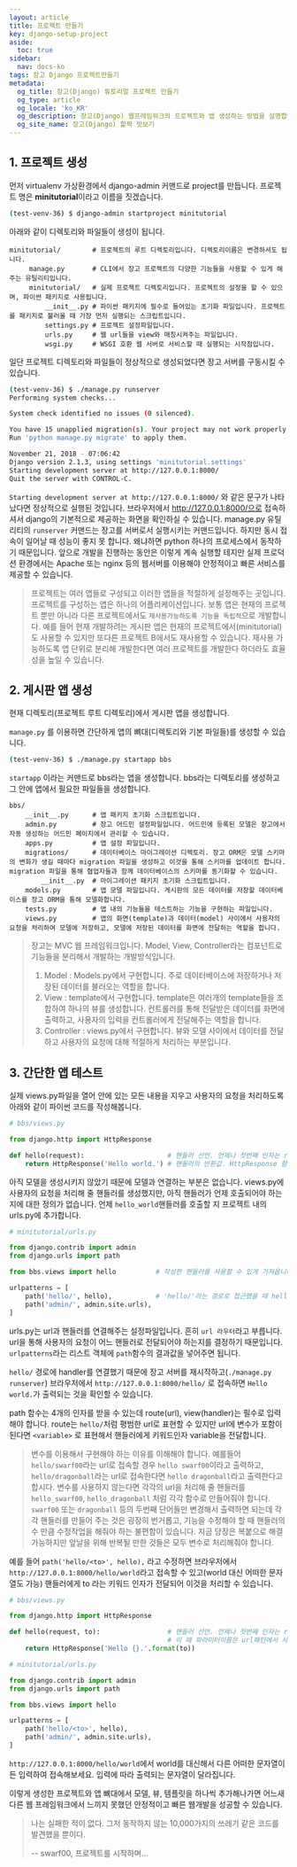 ```yaml
---
layout: article
title: 프로젝트 만들기
key: django-setup-project
aside:
  toc: true
sidebar:
  nav: docs-ko
tags: 장고 Django 프로젝트만들기
metadata:
  og_title: 장고(Django) 튜토리얼 프로젝트 만들기
  og_type: article
  og_locale: 'ko_KR'
  og_description: 장고(Django) 웹프레임워크의 프로젝트와 앱 생성하는 방법을 설명합니다. bbs라는 앱을 만들어 간단한 장고의 기능을 활용하는 방법을 배웁니다.
  og_site_name: 장고(Django) 핥짝 맛보기
---
```


## 1. 프로젝트 생성

먼저 virtualenv 가상환경에서 django-admin 커맨드로 project를 만듭니다. 프로젝트 명은 **minitutorial**이라고 이름을 짓겠습니다.
```bash
(test-venv-36) $ django-admin startproject minitutorial
```
아래와 같이 디렉토리와 파일들이 생성이 됩니다.
```
minitutorial/        # 프로젝트의 루트 디렉토리입니다. 디렉토리이름은 변경하셔도 됩니다.
     manage.py       # CLI에서 장고 프로젝트의 다양한 기능들을 사용할 수 있게 해주는 유틸리티입니다.
     minitutorial/   # 실제 프로젝트 디렉토리입니다. 프로젝트의 설정을 할 수 있으며, 파이썬 패키지로 사용됩니다.
         __init__.py # 파이썬 패키지에 필수로 들어있는 초기화 파일입니다. 프로젝트를 패키지로 불러올 때 가장 먼저 실행되는 스크립트입니다.
         settings.py # 프로젝트 설정파일입니다.
         urls.py     # 웹 url들을 view와 매칭시켜주는 파일입니다.
         wsgi.py     # WSGI 호환 웹 서버로 서비스할 때 실행되는 시작점입니다.
```
일단 프로젝트 디렉토리와 파일들이 정상적으로 생성되었다면 장고 서버를 구동시킬 수 있습니다.
```bash
(test-venv-36) $ ./manage.py runserver
Performing system checks...

System check identified no issues (0 silenced).

You have 15 unapplied migration(s). Your project may not work properly until you apply the migrations for app(s): admin, auth, contenttypes, sessions.
Run 'python manage.py migrate' to apply them.

November 21, 2018 - 07:06:42
Django version 2.1.3, using settings 'minitutorial.settings'
Starting development server at http://127.0.0.1:8000/
Quit the server with CONTROL-C.
```
`Starting development server at http://127.0.0.1:8000/` 와 같은 문구가 나타났다면 정상적으로 실행된 것입니다. 브라우저에서 http://127.0.0.1:8000/으로 접속하셔서 django의 기본적으로 제공하는 화면을 확인하실 수 있습니다.
manage.py 유틸리티의 `runserver` 커맨드는 장고를 서버로서 실행시키는 커맨드입니다. 하지만 동시 접속이 일어날 때 성능이 좋지 못 합니다. 왜냐하면 python 하나의 프로세스에서 동작하기 때문입니다. 앞으로 개발을 진행하는 동안은 이렇게 계속 실행할 테지만 실제 프로덕션 환경에서는 Apache 또는 nginx 등의 웹서버를 이용해야 안정적이고 빠른 서비스를 제공할 수 있습니다.

> 프로젝트는 여러 앱들로 구성되고 이러한 앱들을 적절하게 설정해주는 곳입니다. 프로젝트를 구성하는 앱은 하나의 어플리케이션입니다. 보통 앱은 현재의 프로젝트 뿐만 아니라 다른 프로젝트에서도 `재사용가능하도록 기능을 독립적`으로 개발합니다. 예를 들어 현재 개발하려는 게시판 앱은 현재의 프로젝트에서(minitutorial)도 사용할 수 있지만 또다른 프로젝트 B에서도 재사용할 수 있습니다. 재사용 가능하도록 앱 단위로 분리해 개발한다면 여러 프로젝트를 개발한다 하더라도 효율성을 높일 수 있습니다.

## 2. 게시판 앱 생성

현재 디렉토리(프로젝트 루트 디렉토리)에서 게시판 앱을 생성합니다. 

`manage.py` 를 이용하면 간단하게 앱의 뼈대(디렉토리와 기본 파일들)를 생성할 수 있습니다.
```bash
(test-venv-36) $ ./manage.py startapp bbs
```
`startapp` 이라는 커맨드로 bbs라는 앱을 생성합니다. bbs라는 디렉토리를 생성하고 그 안에 앱에서 필요한 파일들을 생성합니다.
```
bbs/
    __init__.py      # 앱 패키지 초기화 스크립트입니다.
    admin.py         # 장고 어드민 설정파일입니다. 어드민에 등록된 모델은 장고에서 자동 생성하는 어드민 페이지에서 관리할 수 있습니다.
    apps.py          # 앱 설정 파일입니다.
    migrations/      # 데이터베이스 마이그레이션 디렉토리. 장고 ORM은 모델 스키마의 변화가 생길 때마다 migration 파일을 생성하고 이것을 통해 스키마를 업데이트 합니다. migration 파일을 통해 협업자들과 함께 데이터베이스의 스키마를 동기화할 수 있습니다.
        __init__.py  # 마이그레이션 패키지 초기화 스크립트입니다.
    models.py        # 앱 모델 파일입니다. 게시판의 모든 데이터를 저장할 데이터베이스를 장고 ORM을 통해 모델화합니다.
    tests.py         # 앱 내의 기능들을 테스트하는 기능을 구현하는 파일입니다.
    views.py         # 앱의 화면(template)과 데이터(model) 사이에서 사용자의 요청을 처리하여 모델에 저장하고, 모델에 저장된 데이터를 화면에 전달하는 역할을 합니다.
```
> 장고는 MVC 웹 프레임워크입니다. Model, View, Controller라는 컴포넌트로 기능들을 분리해서 개발하는 개발방식입니다.
>
> 1. Model : Models.py에서 구현합니다. 주로 데이터베이스에 저장하거나 저장된 데이터를 불러오는 역할을 합니다.
> 2. View : template에서 구현합니다. template은 여러개의 template들을 조합하여 하나의 뷰를 생성합니다. 컨트롤러를 통해 전달받은 데이터를 화면에 출력하고, 사용자의 입력을 컨트롤러에게 전달해주는 역할을 합니다.
> 3. Controller : views.py에서 구현합니다. 뷰와 모델 사이에서 데이터를 전달하고 사용자의 요청에 대해 적절하게 처리하는 부분입니다.

## 3. 간단한 앱 테스트

실제 views.py파일을 열어 안에 있는 모든 내용을 지우고 사용자의 요청을 처리하도록 아래와 같이 파이썬 코드를 작성해봅니다.
```python
# bbs/views.py

from django.http import HttpResponse

def hello(request):                     # 핸들러 선언. 언제나 첫번째 인자는 request 객체입니다.
    return HttpResponse('Hello world.') # 핸들러의 반환값. HttpResponse 함수를 통해 문자열을 반환합니다.
```
아직 모델을 생성시키지 않았기 때문에 모델과 연결하는 부분은 없습니다.
views.py에 사용자의 요청을 처리해 줄 핸들러를 생성했지만, 아직 핸들러가 언제 호출되어야 하는지에 대한 정의가 없습니다.
언제 `hello_world`핸들러를 호출할 지 프로젝트 내의 urls.py에 추가합니다.
```python
# minitutorial/urls.py

from django.contrib import admin
from django.urls import path

from bbs.views import hello          # 작성한 핸들러를 사용할 수 있게 가져옵니다.

urlpatterns = [
    path('hello/', hello),           # 'hello/'라는 경로로 접근했을 때 hello 핸들러가 호출되도록 추가합니다.
    path('admin/', admin.site.urls),
]
```
urls.py는 url과 핸들러를 연결해주는 설정파일입니다. 흔히 `url 라우터`라고 부릅니다. url을 통해 사용자의 요청이 어느 핸들러로 전달되어야 하는지를 결정하기 때문입니다. `urlpatterns`라는 리스트 객체에 `path`함수의 결과값을 넣어주면 됩니다. 

`hello/` 경로에 handler를 연결했기 때문에 장고 서버를 재시작하고(`./manage.py runserver`) 브라우저에서 `http://127.0.0.1:8000/hello/` 로 접속하면 `Hello world.`가 출력되는 것을 확인할 수 있습니다.

path 함수는 4개의 인자를 받을 수 있는데 route(url), view(handler)는 필수로 입력해야 합니다. route는 `hello/`처럼 평범한 url로 표현할 수 있지만 url에 변수가 포함이 된다면 `<variable>` 로 표현해서 핸들러에게 키워드인자 variable을 전달합니다. 
> 변수를 이용해서 구현해야 하는 이유를 이해해야 합니다. 예를들어 `hello/swarf00`라는 url로 접속할 경우 `hello swarf00`이라고 출력하고, `hello/dragonball`라는 url로 접속한다면 `hello dragonball`라고 출력한다고 합시다. 변수를 사용하지 않는다면 각각의 url을 처리해 줄 핸들러를 `hello_swarf00`, `hello_dragonball` 처럼 각각 함수로 만들어줘야 합니다. `swarf00` 또는 `dragonball` 등의 두번째 단어들만 변경해서 출력하면 되는데 각각 핸들러를 만들어 주는 것은 굉장히 번거롭고, 기능을 수정해야 할 때 핸들러의 수 만큼 수정작업을 해줘야 하는 불편함이 있습니다. 지금 당장은 복붙으로 해결가능하지만 앞날을 위해 반복될 만한 것들은 모두 변수로 처리해줘야 합니다.

예를 들어 `path('hello/<to>', hello),` 라고 수정하면 브라우저에서 `http://127.0.0.1:8000/hello/world`라고 접속할 수 있고(world 대신 어떠한 문자열도 가능) 핸들러에게 to 라는 키워드 인자가 전달되어 이것을 처리할 수 있습니다.
```python
# bbs/views.py

from django.http import HttpResponse

def hello(request, to):                 # 핸들러 선언. 언제나 첫번째 인자는 request 객체입니다. request 파라미터 이후에 url패턴을 통해 전달받을 파라미터들을 선언합니다.
                                        # 이 때 파라미터이름은 url패턴에서 사용된 변수의 이름과 동일해야 합니다.(키워드인자이기 때문에)
    return HttpResponse('Hello {}.'.format(to))
```

```python
# minitutorial/urls.py

from django.contrib import admin
from django.urls import path

from bbs.views import hello

urlpatterns = [
    path('hello/<to>', hello),
    path('admin/', admin.site.urls),
]
```

`http://127.0.0.1:8000/hello/world`에서 world를 대신해서 다른 어떠한 문자열이든 입력하여 접속해보세요. 입력에 따라 출력되는 문자열이 달라집니다.

이렇게 생성한 프로젝트와 앱 뼈대에서 모델, 뷰, 템플릿을 하나씩 추가해나가면 어느새 다른 웹 프레임워크에서 느끼지 못했던 안정적이고 빠른 웹개발을 성공할 수 있습니다.

> 나는 실패한 적이 없다. 그저 동작하지 않는 10,000가지의 쓰레기 같은 코드를 발견했을 뿐이다.
>
> -- swarf00, 프로젝트를 시작하며...